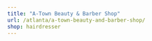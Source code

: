 ```yaml
---
title: "A-Town Beauty & Barber Shop"
url: /atlanta/a-town-beauty-and-barber-shop/
shop: hairdresser
---
```

